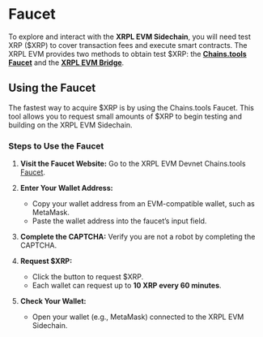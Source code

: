# Faucet

To explore and interact with the **XRPL EVM Sidechain**, you will need test XRP ($XRP) to cover transaction fees and execute smart contracts. The XRPL EVM provides two methods to obtain test $XRP: the [**Chains.tools Faucet**](https://chains.tools/faucet/xrplevm) and the [**XRPL EVM Bridge**](../users/using-the-bridge.md).

## Using the Faucet

The fastest way to acquire $XRP is by using the Chains.tools Faucet. This tool allows you to request small amounts of $XRP to begin testing and building on the XRPL EVM Sidechain.

### Steps to Use the Faucet

1. **Visit the Faucet Website:**
   Go to the XRPL EVM Devnet Chains.tools [Faucet](https://chains.tools/faucet/xrplevm).

2. **Enter Your Wallet Address:**

   - Copy your wallet address from an EVM-compatible wallet, such as MetaMask.
   - Paste the wallet address into the faucet’s input field.

3. **Complete the CAPTCHA:**
   Verify you are not a robot by completing the CAPTCHA.

4. **Request $XRP:**

   - Click the button to request $XRP.
   - Each wallet can request up to **10 XRP every 60 minutes**.

5. **Check Your Wallet:**
   - Open your wallet (e.g., MetaMask) connected to the XRPL EVM Sidechain.
